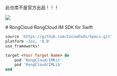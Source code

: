 此仓库不是官方出品！！！

<p>
<a href="http://cocoadocs.org/docsets/RongCloud"><img src="https://img.shields.io/cocoapods/v/RongCloud.svg?style=flat"></a>
</p>
# RongCloud
RongCloud IM SDK for Swift


```ruby
source 'https://github.com/CocoaPods/Specs.git'
platform :ios, '8.0'
use_frameworks!

target <Your Target Name> do
    pod 'RongCloud/IMKit'
    pod 'RongCloud/IMLib'
end
```



